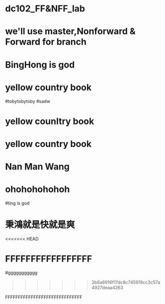 # dc102_FF&NFF_lab
# we'll use master,Nonforward & Forward for branch
# BingHong is god
# yellow country book

#tobytobytoby
#sadw
# yellow counItry book
# yellow country book
# Nan Man Wang
# ohohohohohoh
#ting is god
# 秉鴻就是快就是爽
<<<<<<< HEAD

FFFFFFFFFFFFFFFFF
=======
#ggggggggggg
>>>>>>> 2b6a6916f17dc8c745919cc3c57a4927deaa4263











FFFFFFFFFFFFFFFFFFFFFFFFFFFFFF
